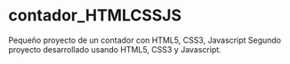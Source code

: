 # contador_HTMLCSSJS
Pequeño proyecto de un contador con HTML5, CSS3, Javascript
Segundo proyecto desarrollado usando HTML5, CSS3 y Javascript.
